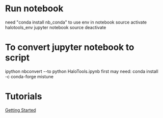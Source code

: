 # Run notebook
need "conda install nb_conda" to use env in notebook
source activate halotools_env
jupyter notebook
source deactivate

# To convert jupyter notebook to script
ipython nbconvert --to python HaloTools.ipynb
first may need: conda install -c conda-forge mistune


# Tutorials
[Getting Started](https://halotools.readthedocs.io/en/latest/quickstart_and_tutorials/getting_started_overview.html)
